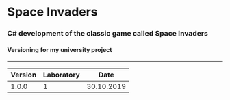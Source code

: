 # Space Invaders
### C# development of the classic game called Space Invaders

#### Versioning for my university project
---
Version | Laboratory | Date
--- | --- | ---
1.0.0 | 1 | 30.10.2019
